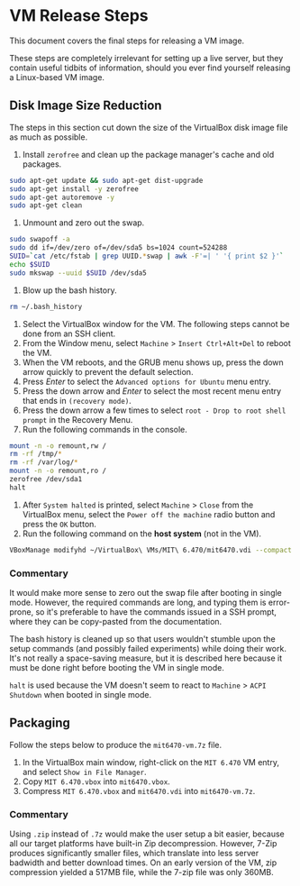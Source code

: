 # VM Release Steps

This document covers the final steps for releasing a VM image.

These steps are completely irrelevant for setting up a live server, but they
contain useful tidbits of information, should you ever find yourself releasing
a Linux-based VM image.


## Disk Image Size Reduction

The steps in this section cut down the size of the VirtualBox disk image file
as much as possible.

1. Install `zerofree` and clean up the package manager's cache and old
   packages.

```bash
sudo apt-get update && sudo apt-get dist-upgrade
sudo apt-get install -y zerofree
sudo apt-get autoremove -y
sudo apt-get clean
```

1. Unmount and zero out the swap.

```bash
sudo swapoff -a
sudo dd if=/dev/zero of=/dev/sda5 bs=1024 count=524288
SUID=`cat /etc/fstab | grep UUID.*swap | awk -F'=| ' '{ print $2 }'`
echo $SUID
sudo mkswap --uuid $SUID /dev/sda5
```

1. Blow up the bash history.

```bash
rm ~/.bash_history
```

1. Select the VirtualBox window for the VM. The following steps cannot be done
   from an SSH client.
1. From the Window menu, select `Machine` > `Insert Ctrl+Alt+Del` to reboot the
   VM.
1. When the VM reboots, and the GRUB menu shows up, press the down arrow
   quickly to prevent the default selection.
1. Press _Enter_ to select the `Advanced options for Ubuntu` menu entry.
1. Press the down arrow and _Enter_ to select the most recent menu entry that
   ends in `(recovery mode)`.
1. Press the down arrow a few times to select
   `root - Drop to root shell prompt` in the Recovery Menu.
1. Run the following commands in the console.

```bash
mount -n -o remount,rw /
rm -rf /tmp/*
rm -rf /var/log/*
mount -n -o remount,ro /
zerofree /dev/sda1
halt
```

1. After `System halted` is printed, select `Machine` > `Close` from the
   VirtualBox menu, select the `Power off the machine` radio button and press
   the `OK` button.
1. Run the following command on the __host system__ (not in the VM).

```bash
VBoxManage modifyhd ~/VirtualBox\ VMs/MIT\ 6.470/mit6470.vdi --compact
```

### Commentary

It would make more sense to zero out the swap file after booting in single
mode. However, the required commands are long, and typing them is error-prone,
so it's preferable to have the commands issued in a SSH prompt, where they can
be copy-pasted from the documentation.

The bash history is cleaned up so that users wouldn't stumble upon the setup
commands (and possibly failed experiments) while doing their work. It's not
really a space-saving measure, but it is described here because it must be done
right before booting the VM in single mode.

`halt` is used because the VM doesn't seem to react to `Machine` >
`ACPI Shutdown` when booted in single mode.


## Packaging

Follow the steps below to produce the `mit6470-vm.7z` file.

1. In the VirtualBox main window, right-click on the `MIT 6.470` VM entry, and
select `Show in File Manager`.
1. Copy `MIT 6.470.vbox` into `mit6470.vbox`.
1. Compress `MIT 6.470.vbox` and `mit6470.vdi` into `mit6470-vm.7z`.

### Commentary

Using `.zip` instead of `.7z` would make the user setup a bit easier, because
all our target platforms have built-in Zip decompression. However, 7-Zip
produces significantly smaller files, which translate into less server badwidth
and better download times. On an early version of the VM, zip compression
yielded a 517MB file, while the 7-zip file was only 360MB.
